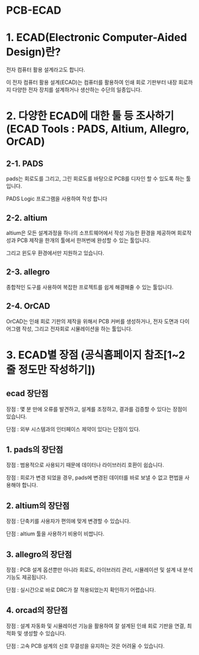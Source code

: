 # PCB-ECAD
# 1. ECAD(Electronic Computer-Aided Design)란?
전자 컴퓨터 활용 설계라고도 합니다.

이 전자 컴퓨터 활용 설계(ECAD)는 컴퓨터를 활용하여 인쇄 회로 기판부터 내장 회로까지 다양한 전자 장치를 설계하거나 생산하는 수단의 일종입니다.
# 2. 다양한 ECAD에 대한 툴 등 조사하기 (ECAD Tools : PADS, Altium, Allegro, OrCAD)
## 2-1. PADS
pads는 회로도를 그리고, 그린 회로도를 바탕으로 PCB를 디자인 할 수 있도록 하는 툴입니다.

PADS Logic 프로그램을 사용하여 작성 합니다
## 2-2. altium
altium은 모든 설계과정을 하나의 소프트웨어에서 작성 가능한 환경을 제공하며 회로작성과 PCB 제작을 한개의 툴에서 한꺼번에 완성할 수 있는 툴입니다. 

그리고 윈도우 환경에서만 지원하고 있습니다.

## 2-3. allegro
종합적인 도구를 사용하여 복잡한 프로젝트를 쉽게 해결해줄 수 있는 툴입니다.

## 2-4. OrCAD
OrCAD는 인쇄 회로 기판의 제작을 위해서 PCB 커버를 생성하거나, 전자 도면과 다이어그램 작성, 그리고 전자회로 시뮬레이션을 하는 툴입니다.

# 3. ECAD별 장점 (공식홈페이지 참조[1~2줄 정도만 작성하기])
## ecad 장단점

장점 : 몇 분 만에 오류를 발견하고, 설계를 조정하고, 결과를 검증할 수 있다는 장점이 있습니다.

단점 : 외부 시스템과의 인터페이스 제약이 있다는 단점이 있다.

## 1. pads의 장단점
장점 : 범용적으로 사용되기 때문에 데이터나 라이브러리 호환이 쉽습니다.

장점 : 회로가 변경 되었을 경우, pads에 변경된 데이터를 바로 보낼 수 없고 편법을 사용해야 합니다.

## 2. altium의 장단점
장점 : 단축키를 사용자가 편의에 맞게 변경할 수 있습니다.

단점 : altium 툴을 사용하기 비용이 비쌉니다.

## 3. allegro의 장단점
장점 : PCB 설계 옵션뿐만 아니라 회로도, 라이브러리 관리, 시뮬레이션 및 설계 내 분석 기능도 제공됩니다.

단점 : 실시간으로 바로 DRC가 잘 적용되었는지 확인하기 어렵습니다.

## 4. orcad의 장단점
장점 : 설계 자동화 및 시뮬레이션 기능을 활용하여 잘 설계된 인쇄 회로 기판을 연결, 최적화 및 생성할 수 있습니다.

단점 : 고속 PCB 설계의 신호 무결성을 유지하는 것은 어려울 수 있습니다. 

